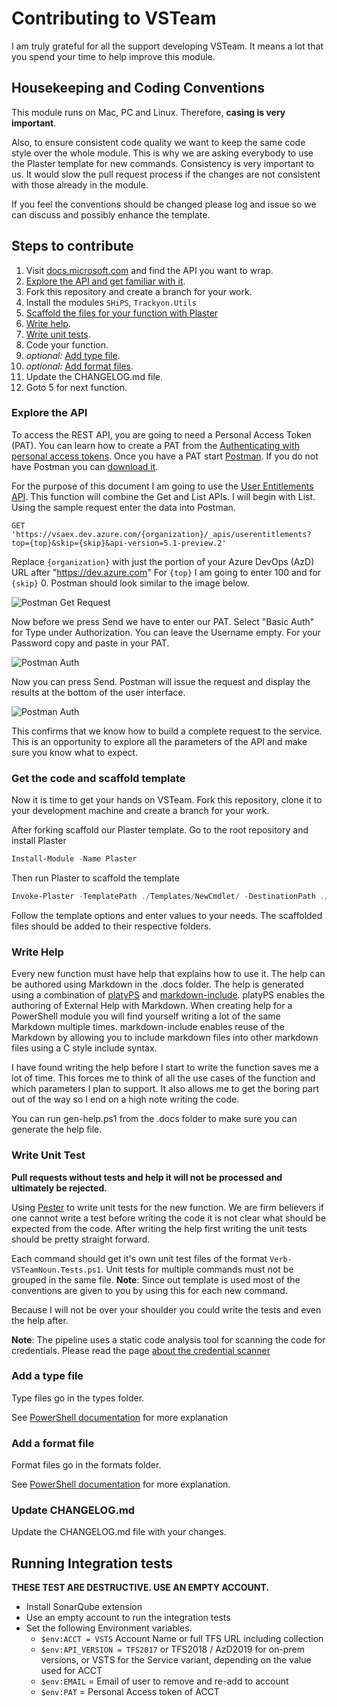 # Contributing to VSTeam

I am truly grateful for all the support developing VSTeam. It means a lot that you spend your time to help improve this module.

## Housekeeping and Coding Conventions

This module runs on Mac, PC and Linux. Therefore, **casing is very important**.  

Also, to ensure consistent code quality we want to keep the same code style over the whole module. This is why we are asking everybody to use the Plaster template for new commands. Consistency is very important to us. It would slow the pull request process if the changes are not consistent with those already in the module.

If you feel the conventions should be changed please log and issue so we can discuss and possibly enhance the template.

## Steps to contribute

1. Visit [docs.microsoft.com](http://cda.ms/4j) and find the API you want to wrap.
2. [Explore the API and get familiar with it](#Explore-the-API).
3. Fork this repository and create a branch for your work.
4. Install the modules `SHiPS`, `Trackyon.Utils`
5. [Scaffold the files for your function with Plaster](#Get-the-code-and-scaffold-template)
6. [Write help](#Write-Help).
7. [Write unit tests](#Write-Unit-Test).
8. Code your function.
9. *optional:* [Add type file](#Add-a-type-file).
10. *optional:* [Add format files](#Add-a-format-file).
11. Update the CHANGELOG.md file.
12. Goto 5 for next function.

### Explore the API

To access the REST API, you are going to need a Personal Access Token (PAT). You can learn how to create a PAT from the [Authenticating with personal access tokens](http://cda.ms/4k). Once you have a PAT start [Postman](https://www.getpostman.com). If you do not have Postman you can [download it](https://www.postman.com/downloads/).

For the purpose of this document I am going to use the [User Entitlements API](http://cda.ms/4m). This function will combine the Get and List APIs.  I will begin with List. Using the sample request enter the data into Postman.

```HTTP
GET 'https://vsaex.dev.azure.com/{organization}/_apis/userentitlements?top={top}&skip={skip}&api-version=5.1-preview.2'
```

Replace `{organization}` with just the portion of your Azure DevOps (AzD) URL after "https://dev.azure.com" For `{top}` I am going to enter 100 and for `{skip}` 0. Postman should look similar to the image below.

![Postman Get Request](images/contributing_postmanGet.png)

Now before we press Send we have to enter our PAT. Select "Basic Auth" for Type under Authorization. You can leave the Username empty. For your Password copy and paste in your PAT.

![Postman Auth](images/contributing_postmanAuth.png)

Now you can press Send. Postman will issue the request and display the results at the bottom of the user interface.

![Postman Auth](images/contributing_postmanResponse.png)

This confirms that we know how to build a complete request to the service. This is an opportunity to explore all the parameters of the API and make sure you know what to expect.

### Get the code and scaffold template

Now it is time to get your hands on VSTeam. Fork this repository, clone it to your development machine and create a branch for your work.

After forking scaffold our Plaster template. Go to the root repository and install Plaster

```powershell
Install-Module -Name Plaster
```

Then run Plaster to scaffold the template

```powershell
Invoke-Plaster -TemplatePath ./Templates/NewCmdlet/ -DestinationPath ./
```

Follow the template options and enter values to your needs. The scaffolded files should be added to their respective folders.

### Write Help

Every new function must have help that explains how to use it. The help can be authored using Markdown in the .docs folder. The help is generated using a combination of [platyPS](https://github.com/PowerShell/platyPS) and [markdown-include](https://github.com/sethen/markdown-include). platyPS enables the authoring of External Help with Markdown.  When creating help for a PowerShell module you will find yourself writing a lot of the same Markdown multiple times. markdown-include enables reuse of the Markdown by allowing you to include markdown files into other markdown files using a C style include syntax.

I have found writing the help before I start to write the function saves me a lot of time. This forces me to think of all the use cases of the function and which parameters I plan to support. It also allows me to get the boring part out of the way so I end on a high note writing the code.

You can run gen-help.ps1 from the .docs folder to make sure you can generate the help file.

### Write Unit Test

**Pull requests without tests and help it will not be processed and ultimately be rejected.**

Using [Pester](https://github.com/pester/Pester) to write unit tests for the new function. We are firm believers if one cannot write a test before writing the code it is not clear what should be expected from the code. After writing the help first writing the unit tests should be pretty straight forward.

Each command should get it's own unit test files of the format `Verb-VSTeamNoun.Tests.ps1`. Unit tests for multiple commands must not be grouped in the same file.
**Note**: Since out template is used most of the conventions are given to you by using this for each new command.

Because I will not be over your shoulder you could write the tests and even the help after.

**Note**: The pipeline uses a static code analysis tool for scanning the code for credentials. Please read the page [about the credential scanner](../build/CredScanTask.md)

### Add a type file

Type files go in the types folder.

See [PowerShell documentation](https://docs.microsoft.com/powershell/module/microsoft.powershell.core/about/about_types.ps1xml?view=powershell-6) for more explanation

### Add a format file

Format files go in the formats folder.

See [PowerShell documentation](https://docs.microsoft.com/powershell/module/microsoft.powershell.core/about/about_format.ps1xml?view=powershell-6) for more explanation.

### Update CHANGELOG.md

Update the CHANGELOG.md file with your changes.

## Running Integration tests

**THESE TEST ARE DESTRUCTIVE. USE AN EMPTY ACCOUNT.**

- Install SonarQube extension
- Use an empty account to run the integration tests
- Set the following Environment variables.
  - `$env:ACCT = VSTS` Account Name or full TFS URL including collection
  - `$env:API_VERSION = TFS2017` or TFS2018 / AzD2019 for on-prem versions, or VSTS for the Service variant, depending on the value used for ACCT
  - `$env:EMAIL` = Email of user to remove and re-add to account
  - `$env:PAT` = Personal Access token of ACCT